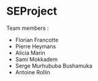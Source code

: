 # SEProject

Team members :

- Florian Francotte
- Pierre Heymans
- Alicia Marin
- Sami Mokkadem
- Serge Murhububa Bushamuka
- Antoine Rollin
